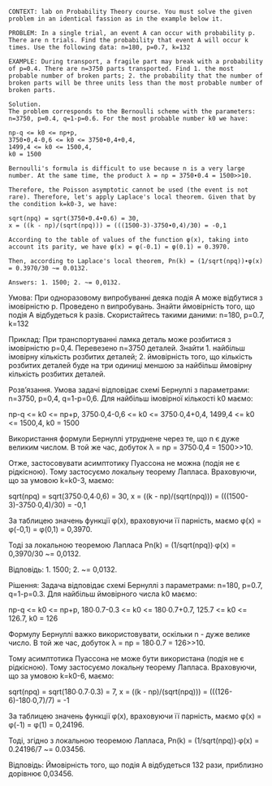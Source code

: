 ```
CONTEXT: lab on Probability Theory course. You must solve the given problem in an identical fassion as in the example below it.

PROBLEM: In a single trial, an event A can occur with probability p. There are n trials. Find the probability that event A will occur k times. Use the following data: n=180, p=0.7, k=132

EXAMPLE: During transport, a fragile part may break with a probability of p=0.4. There are n=3750 parts transported. Find 1. the most probable number of broken parts; 2. the probability that the number of broken parts will be three units less than the most probable number of broken parts.

Solution.
The problem corresponds to the Bernoulli scheme with the parameters: n=3750, p=0.4, q=1-p=0.6. For the most probable number k0 we have:

np-q <= k0 <= np+p,
3750∙0,4-0,6 <= k0 <= 3750∙0,4+0,4,
1499,4 <= k0 <= 1500,4,
k0 = 1500

Bernoulli's formula is difficult to use because n is a very large number. At the same time, the product λ = np = 3750∙0.4 = 1500>>10.

Therefore, the Poisson asymptotic cannot be used (the event is not rare). Therefore, let's apply Laplace's local theorem. Given that by the condition k=k0-3, we have:

sqrt(npq) = sqrt(3750∙0.4∙0.6) = 30,
x = ((k - np)/(sqrt(npq))) = (((1500-3)-3750∙0,4)/30) = -0,1

According to the table of values of the function φ(x), taking into account its parity, we have φ(x) = φ(-0.1) = φ(0.1) = 0.3970.

Then, according to Laplace's local theorem, Pn(k) = (1/sqrt(npq))∙φ(x) = 0.3970/30 ~= 0.0132.

Answers: 1. 1500; 2. ~= 0,0132.
```

Умова:
При одноразовому випробуванні деяка подія A може відбутися з імовірністю p. Проведено n випробувань. Знайти ймовірність того, що подія A відбудеться k разів. Скористайтесь такими даними: n=180, p=0.7, k=132

Приклад:
При транспортуванні ламка деталь може розбитися з імовірністю p=0,4. Перевезено n=3750 деталей. Знайти 1. найбільш імовірну кількість розбитих деталей; 2. ймовірність того, що кількість розбитих деталей буде на три одиниці меншою за найбільш ймовірну кількість розбитих деталей.

Розв’язання.
Умова задачі відповідає схемі Бернуллі з параметрами: n=3750, p=0,4, q=1-p=0,6. Для найбільш імовірної кількості k0 маємо:

np-q <= k0 <= np+p,
3750∙0,4-0,6 <= k0 <= 3750∙0,4+0,4,
1499,4 <= k0 <= 1500,4,
k0 = 1500

Використання формули Бернуллі утруднене через те, що n є дуже великим числом. В той же час, добуток λ = np = 3750∙0,4 = 1500>>10.

Отже, застосовувати асимптотику Пуассона не можна (подія не є рідкісною). Тому застосуємо локальну теорему Лапласа. Враховуючи, що за умовою k=k0-3, маємо:

sqrt(npq) = sqrt(3750∙0,4∙0,6) = 30,
x = ((k - np)/(sqrt(npq))) = (((1500-3)-3750∙0,4)/30) = -0,1

За таблицею значень функції φ(x), враховуючи її парність, маємо φ(x) = φ(-0,1) = φ(0,1) = 0,3970.

Тоді за локальною теоремою Лапласа Pn(k) = (1/sqrt(npq))∙φ(x) = 0,3970/30 ~= 0,0132.

Відповідь: 1. 1500; 2. ~= 0,0132.

Рішення:
Задача відповідає схемі Бернуллі з параметрами: n=180, p=0.7, q=1-p=0.3. Для найбільш ймовірного числа k0 маємо:

np-q <= k0 <= np+p,
180∙0.7-0.3 <= k0 <= 180∙0.7+0.7,
125.7 <= k0 <= 126.7,
k0 = 126

Формулу Бернуллі важко використовувати, оскільки n - дуже велике число. В той же час, добуток λ = np = 180∙0.7 = 126>>10.

Тому асимптотика Пуассона не може бути використана (подія не є рідкісною). Тому застосуємо локальну теорему Лапласа. Враховуючи, що за умовою k=k0-6, маємо:

sqrt(npq) = sqrt(180∙0.7∙0.3) = 7,
x = ((k - np)/(sqrt(npq))) = (((126-6)-180∙0,7)/7) = -1

За таблицею значень функції φ(x), враховуючи її парність, маємо φ(x) = φ(-1) = φ(1) = 0,24196.

Тоді, згідно з локальною теоремою Лапласа, Pn(k) = (1/sqrt(npq))∙φ(x) = 0.24196/7 ~= 0.03456.

Відповідь: Ймовірність того, що подія A відбудеться 132 рази, приблизно дорівнює 0,03456.
